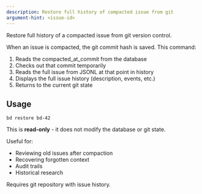 ```yaml
---
description: Restore full history of compacted issue from git
argument-hint: <issue-id>
---
```


Restore full history of a compacted issue from git version control.

When an issue is compacted, the git commit hash is saved. This command:

1. Reads the compacted_at_commit from the database
2. Checks out that commit temporarily
3. Reads the full issue from JSONL at that point in history
4. Displays the full issue history (description, events, etc.)
5. Returns to the current git state

## Usage

`bd restore bd-42`

This is **read-only** - it does not modify the database or git state.

Useful for:
- Reviewing old issues after compaction
- Recovering forgotten context
- Audit trails
- Historical research

Requires git repository with issue history.
